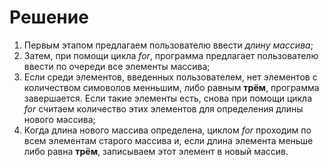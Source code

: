 # Решение
1. Первым этапом предлагаем пользователю ввести *длину массива*;
2. Затем, при помощи цикла *for*, программа предлагает пользователю ввести по очереди все элементы массива;
3. Если среди элементов, введенных пользователем, нет элементов с количеством симоволов менньшим, либо равным **трём**, программа завершается. Если такие элементы есть, снова при помощи цикла *for* считаем количество этих элементов для определения длины нового массива;
4. Когда длина нового массива определена, циклом *for* проходим по всем элементам старого массива и, если длина элемента меньше либо равна **трём**, записываем этот элемент в новый массив.